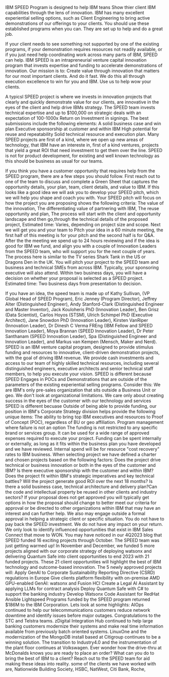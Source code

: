 IBM SPEED Program is designed to help IBM teans Show thier client IBM capabilities through the lens of innovation.
IBM has many excellent experiential selling options, such as Client Engineering to bring active demonstrations of our offerings to your clients. You should use these established programs when you can. They are set up to help and do a great job.

If your client needs to see something not supported by one of the existing programs, if your demonstration requires resources not readily available, or if you just need help coordinating work across many parts of IBM, SPEED can help.
IBM SPEED is an intrapreneurial venture capital innovation program that invests expertise and funding to accelerate demonstrations of innovation. Our mission is to: Create value through innovation that matters for our most important clients. And do it fast. We do this all through execution excellence to win for you and IBM. Use us to help wow your clients.

A typicsl SPEED project is where we invests in innovation projects that clearly and quickly demonstrate value for our clients, are innovative in the eyes of the client and help drive IBMs strategy. The SPEED team invests technical expertise and up to $100,000 on strategic deals with an expectation of 100-1000x Return on Investment in signings.  The best submissions include the following elements: A solid business case and win plan Executive sponsorship at customer and within IBM High potential for reuse and repeatability Solid technical resource and execution plan.  Many SPEED projects are first of a kind, where we open up new areas of technology, that IBM have an intereste in, first of a kind ventures, projects that yield a great ROI that need investment to get them over the line.  SPEED is not for product development, for existing and well known technology as this should be business as usual for our teams. 

If you think you have a customer opportunity that requires help from the SPEED program, there are a few steps you should follow.  First reach out to one of the team to discuss and complete a Green Sheet that captures the opportunity details, your plan, team, client details, and value to IBM. If this looks like a good idea we will ask you to develop your SPEED pitch, which we will help you shape and coach you with.  Your SPEED pitch will focus on how the project you are proposing shows the following criteria:
The value of the innovation,
The differentiating value of partnering with IBM,
The reuse opportunity and plan,
The process will start with the client and opportunity landscape and then go,through the technical details of the proposed project,
Estimated time: Varies, depending on project size and scope.
Next we will get you and your team to Pitch your idea in a 60 minute meeting, the first half of this meeting is for your pitch and the second half is for Q&A.  After the the meeting we spend up to 24 hours reviewing and if the idea is good for IBM we fund, and align you with a couple of Innovation Leaders from the SPEED team, who will support you for the next couple of years. The process here is similar to the TV series Shark Tank in the US or Dragons Den in the UK. You will pitch your project to the SPEED team and business and technical SMEs from across IBM. Typically, your sponsoring executive will also attend. Within two business days, you will have a decision on whether your proposal is selected as a SPEED project.  Estimated time: Two business days from presentation to decision.

If you have an idea, the speed team is made up of Kathy Sullivan, (VP Global Head of SPEED Program), Eric Jenney (Program Director), Jeffrey Alter (Distinguished Engineer), Andy Stanford-Clark (Distinguished Engineer and Master Inventor), Jack Kouloheris PhD (Innovation Leader), Ben Grisz (Data Scientist), Carlos Hoyos (STSM), Ulrich Schimpel PhD (Executive Architect), Jane Snowdon PhD (Innovation Leader), Kirsten VanRiper (Innovation Leader), Dr Dinesh C Verma FREng (IBM Fellow  and SPEED Innovation Leader), Moya Brannan (SPEED Innovation Leader), Dr Peter Santhanam (SPEED Innovation Leader), Spa (Distinguished Engineer and Innovation Leader), and Markus van Kempen (Mensch, Maker and Nerd).
SPEED is an IBM venture capital program, designed to provide stimulus funding and resources to innovative, client-driven demonstration projects, with the goal of driving IBM revenue. We provide cash investments and access to our team of highly skilled technical resources, including several distinguished engineers, executive architects and senior technical staff members, to help you execute your vision.
SPEED is different because SPEED Engages in POCs and Demonstrations that are outside of the parameters of the existing experiential selling programs.  Consider this: We are IBM's only pre-sales organization that sits outside a Business Unit or geo. We don't look at organizational limitations. We care only about creating success in the eyes of the customer with our technology and services
SPEED is different becuase Outside of being able to provide funding, our position in IBM's Corporate Strategy division helps provide the following unique items: The ability to bring top IBM executives and resources to Proof of Concept (POC), regardless of BU or geo affiliation.  Program management where failure is not an option
The funding is not restricted to any specific brand or services group. It can be used for a wide range of approved expenses required to execute your project. Funding can be spent internally or externally, as long as it fits within the business plan you have developed and we have reviewed. Internal spend will be for resource "cost recovery" rates to IBM business.
When selecting project we have defined a charter and chosen projects based on the following factors: Does the project drive technical or business innovation or both in the eyes of the customer and IBM? Is there executive sponsorship with the customer and within IBM? Does the project fit within IBM's strategic imperatives and key technical battles? Will the project generate good ROI over the next 18 months? Is there a solid business case, technical architecture and delivery plan?Can the code and intellectual property be reused in other clients and industry sectors?
If your proposal does not get approved you will typically get options in how the proposal should change to better meet our criteria for approval or be directed to other organizations within IBM that may have an interest and can further help. We also may engage outside a formal approval in helping a strategic client or specific situation.
You do not have to pay back the SPEED investment.  We do not have any impact on your return.  We only look to identify influenced opportunities that exist in IBM Sales Connect that move to WON.
You may have noticed in our 4Q2023 blog that SPEED funded 16 exciting projects through October. The SPEED team was just getting warmed up! In November and December, we funded 5 more projects aligned with our corporate strategy of deploying watsonx and delivering Quantum Safe into client opportunities to end 2023 with 21 funded projects. These 21 client opportunities will highlight the best of IBM technology and outcome-based innovation. The 5 newly approved projects will:
Apply GenAI to Corporate Sustainability Reporting Directive (CSRD) regulations in Europe
Give clients platform flexibility with on-premise AMD GPU-enabled GenAI: watsonx and Fusion HCI
Create a Legal AI Assistant by applying LLMs for contract analysis
Deploy Quantum Safe with C# to support the banking industry
Develop Watsonx Code Assistant for RedHat Ansible Lightspeed
Programs funded by the SPEED program returned $186M to the IBM Corporation. Lets look at some highlights: 
AIOps continued to help our telecommunications customers reduce network downtime and identify issues before major outages.   Congratulations to the STC and Telstra teams.
zDigital Integration Hub continued to help large banking customers modernize their systems and make real time information available from previously batch oriented systems.
LinuxOne and the modernization of the MongoDB install based at Citigroup continues to be a winning solution. 
The transition to Industry4.0 and the instrumentation of the plant floor continues at Volkswagen. 
Ever wonder how the drive-thru at McDonalds knows you are ready to place an order?
What can you do to bring the best of IBM to a client? Reach out to the SPEED team for aid making these ideas into reality.
some of the clients we have worked with are, Nationwide Building Society, HSBC, NatWest, Citi Bank, Roche, 
